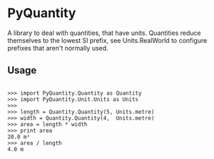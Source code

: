 # PyQuantity
A library to deal with quantities, that have units. Quantities reduce themselves to the lowest SI prefix, see
Units.RealWorld to configure prefixes that aren't normally used.

## Usage
<pre>
<code lang=python>
>>> import PyQuantity.Quantity as Quantity
>>> import PyQuantity.Unit.Units as Units 
>>> 
>>> length = Quantity.Quantity(5, Units.metre)
>>> width = Quantity.Quantity(4,  Units.metre)
>>> area = length * width
>>> print area
20.0 m²
>>> area / length
4.0 m
</code>
</pre>
